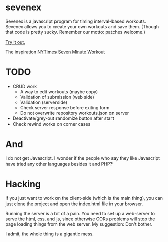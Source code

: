 # sevenex

Sevenex is a javascript program for timing interval-based workouts.
Sevenex allows you to create your own workouts and save them.
(Though that code is pretty sucky. Remember our motto: patches welcome.)

[Try it out.](https://hrorm.org/sevenex/)

The inspiration [NYTimes Seven Minute Workout](https://www.nytimes.com/guides/well/activity/the-7-minute-workout)

# TODO

 * CRUD work
   * A way to edit workouts (maybe copy)
   * Validation of submission (web side)
   * Validation (serverside)
   * Check server response before exiting form
   * Do not overwrite repository workouts.json on server
 * Deactivate/grey-out randomize button after start
 * Check rewind works on corner cases

# And 

I do not get Javascript. I wonder if the people who say they like 
Javascript have tried any other languages besides it and PHP?

# Hacking

If you just want to work on the client-side (which is the main thing),
you can just clone the project and open the index.html file in your
browser.

Running the server is a bit of a pain. You need to set up a web-server
to serve the html, css, and js, since otherwise CORs problems will 
stop the page loading things from the web server. My suggestion:
Don't bother.

I admit, the whole thing is a gigantic mess.
